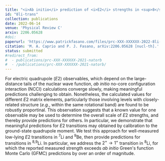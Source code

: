 ```yaml
---
title: "<i>Ab initio</i> prediction of <i>E2</i> strengths in <sup>8</sup>Li and its neighbors by normalization to the measured quadrupole moment"
id: "8li-trans"
collection: publications
date: 2022-06-14
venue: 'Physical Review C'
arxiv: 2206.05628
#doi:
paperurl: 'https://www.patrickfasano.com/files/prc-XXX-XXXXXX-2022-8li-trans_PREPRINT.pdf'
citation: 'M. A. Caprio and P. J. Fasano, arXiv:2206.05628 [nucl-th].'
status: submitted
#redirect_from:
#  - publications/prc-XXX-XXXXXX-2021-natorb
#  - /publications/prc-XXX-XXXXXX-2021-natorb/
---
```

For electric quadrupole ($E2$) observables, which depend on the large-distance
tails of the nuclear wave function, _ab initio_ no-core configuration
interaction (NCCI) calculations converge slowly, making meaningful predictions
challenging to obtain. Nonetheless, the calculated values for different $E2$
matrix elements, particularly those involving levels with closely-related
structure (_e.g._, within the same rotational band) are found to be
robustly proportinal.  This observation suggests that a known value for one
observable may be used to determine the overall scale of $E2$ strengths, and
thereby provide predictions for others. In particular, we demonstrate that
meaningful predictions for $E2$ transitions may obtained by calibration to the
ground-state quadrupole moment. We test this approach for well-measured
low-lying $E2$ transitions in <sup>7</sup>Li and <sup>9</sup>Be, then
provide predictions for transitions in <sup>8,9</sup>Li.  In particular, we
address the $2^+\rightarrow1^+$ transition in <sup>8</sup>Li, for which the
reported measured strength exceeds _ab initio_ Green's function Monte
Carlo (GFMC) predictions by over an order of magnitude.
